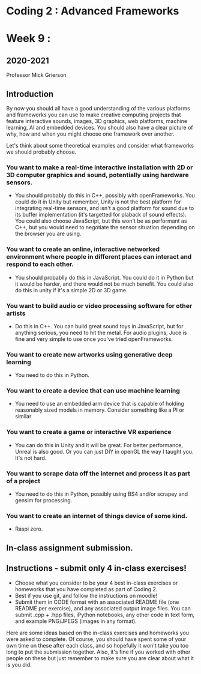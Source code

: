 # Coding 2 : Advanced Frameworks

# Week 9 : 
## 2020-2021

Professor Mick Grierson

## Introduction

By now you should all have a good understanding of the various platforms and frameworks you can use to make creative computing projects that feature interactive sounds, images, 3D graphics, web platforms, machine learning, AI and embedded devices. You should also have a clear picture of why, how and when you might choose one framework over another. 

Let's think about some theoretical examples and consider what frameworks we should probably choose.

### You want to make a real-time interactive installation with 2D or 3D computer graphics and sound, potentially using hardware sensors.

- You should probably do this in C++, possibly with openFrameworks. You could do it in Unity but remember, Unity is not the best platform for integrating real-time sensors, and isn't a good platform for sound due to its buffer implementation (it's targetted for plaback of sound effects). You could also choose JavaScript, but this won't be as performant as C++, but you would need to negotiate the sensor situation depending on the browser you are using.

### You want to create an online, interactive networked environment where people in different places can interact and respond to each other.

- You should probablly do this in JavaScript. You could do it in Python but it would be harder, and there would not be much benefit. You could also do this in unity if it's a simple 2D or 3D game.

### You want to build audio or video processing software for other artists

- Do this in C++. You can build great sound toys in JavaScript, but for anything serious, you need to hit the metal. For audio plugins, Juce is fine and very simple to use once you've tried openFrameworks.

### You want to create new artworks using generative deep learning

- You need to do this in Python.

### You want to create a device that can use machine learning

- You need to use an embedded arm device that is capable of holding reasonably sized models in memory. Consider something like a PI or similar

### You want to create a game or interactive VR experience

- You can do this in Unity and it will be great. For better performance, Unreal is also good. Or you can just DIY in openGL the way I taught you. It's not hard.

### You want to scrape data off the internet and process it as part of a project

- You need to do this in Python, possibly using BS4 and/or scrapey and gensim for processing.

### You want to create an internet of things device of some kind.

- Raspi zero.

## In-class assignment submission.

## Instructions - submit only 4 in-class exercises!

- Choose what you consider to be your 4 best in-class exercises or homeworks that you have completed as part of Coding 2.
- Best if you use git, and follow the instructions on moodle!
- Submit them in CODE format with an associated README file (one README per exercise), and any associated output image files. You can submit .cpp + .hpp files, iPython notebooks, any other code in text form, and example PNG/JPEGS (images in any format).

Here are some ideas based on the in-class exercises and homeworks you were asked to complete. Of course, you should have spent some of your own time on these after each class, and so hopefully it won't take you too long to put the submission together. Also, it's fine if you worked with other people on these but just remember to make sure you are clear about what it is you did.
 
